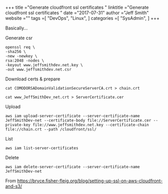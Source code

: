 +++ 
title ="Generate cloudfront ssl certificates " 
linktitle ="Generate cloudfront ssl certificates " 
date ="2017-07-31" 
author ="Jeff Smith"
website ="" 
tags =[ "DevOps", "Linux",  ] 
categories =[ "SysAdmin",  ] 
+++ 

Basically...

Generate csr 

    openssl req \ 
    -sha256 \ 
    -new -newkey \ 
    rsa:2048 -nodes \ 
    -keyout www.jeffsmithdev.net.key \
    -out www.jeffsmithdev.net.csr

Download certs & prepare

    cat COMODORSADomainValidationSecureServerCA.crt > chain.crt

    cat www_JeffSmithDev_net.crt > ServerCertificate.cer

Upload

    aws iam upload-server-certificate --server-certificate-name JeffSmithDev-net --certificate-body file://ServerCertificate.cer --private-key file://www.jeffsmithdev.net.key --certificate-chain file://chain.crt --path /cloudfront/ssl/

List 

    aws iam list-server-certificates 

Delete 

    aws iam delete-server-certificate --server-certificate-name JeffSmithDev-net

From https://bryce.fisher-fleig.org/blog/setting-up-ssl-on-aws-cloudfront-and-s3/

 

